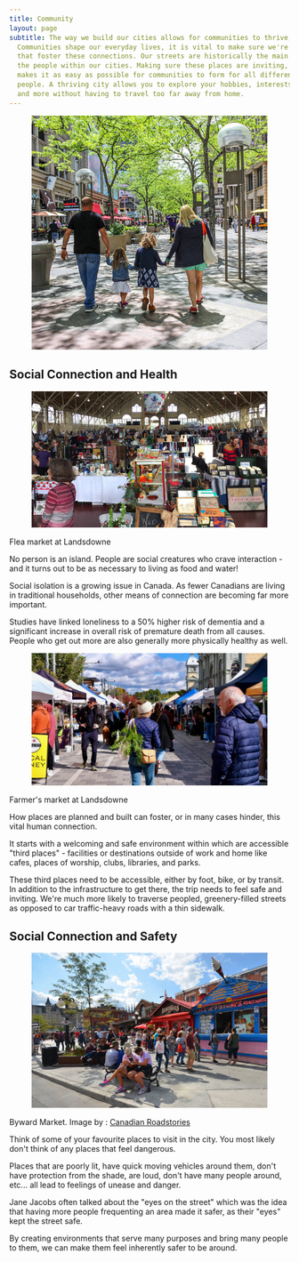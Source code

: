 ```yaml
---
title: Community
layout: page
subtitle: The way we build our cities allows for communities to thrive, or to flounder.
  Communities shape our everyday lives, it is vital to make sure we're building cities
  that foster these connections. Our streets are historically the main ways to connect
  the people within our cities. Making sure these places are inviting, safe, and attractive
  makes it as easy as possible for communities to form for all different types of
  people. A thriving city allows you to explore your hobbies, interests, human connections,
  and more without having to travel too far away from home.
---
```


<style>
h1:first-child{
    display: none;
}
</style>

<figure class="text-center">
<img src="/assets/img/CommunityFamilyWalkingWithTrees-1.jpg" alt="Family walking down a street">
</figure>

## Social Connection and Health

<div class="row">
<div class="col-md-6">
<figure>
<img src="/assets/img/Community613Flea-1.jpg" alt="Flea market at Landsdowne">
</figure>
<figcaption>Flea market at Landsdowne</figcaption>

<p>No person is an island. People are social creatures who crave interaction - and it turns out to be as necessary to living as food and water!</p>

<p>Social isolation is a growing issue in Canada. As fewer Canadians are living in traditional households, other means of connection are becoming far more important.</p>

<p>Studies have linked loneliness to a 50% higher risk of dementia and a significant increase in overall risk of premature death from all causes. People who get out more are also generally more physically healthy as well.</p>
</div>

<div class="col-md-6">
<figure>
<img src="/assets/img/CommunityLansdowneFarmersMarket-1024x576.jpg" alt="Farmer's market at Landsdowne">
</figure>
<figcaption>Farmer's market at Landsdowne</figcaption>
<p>How places are planned and built can foster, or in many cases hinder, this vital human connection.</p>

<p>It starts with a welcoming and safe environment within which are accessible "third places" - facilities or destinations outside of work and home like cafes, places of worship, clubs, libraries, and parks.</p>

<p>These third places need to be accessible, either by foot, bike, or by transit. In addition to the infrastructure to get there, the trip needs to feel safe and inviting. We're much more likely to traverse peopled, greenery-filled streets as opposed to car traffic-heavy roads with a thin sidewalk.</p>
</div>
</div>

## Social Connection and Safety

<figure>
<img src="/assets/img/Ottawa-Byward-Market.webp" alt="People hanging out at Byward Market">
</figure>
<figcaption>Byward Market. Image by : <a href="https://roadstories.ca/48-hours-in-ottawa/">Canadian Roadstories</a></figcaption>

Think of some of your favourite places to visit in the city. You most likely don't think of any places that feel dangerous.

Places that are poorly lit, have quick moving vehicles around them, don't have protection from the shade, are loud, don't have many people around, etc... all lead to feelings of unease and danger.

Jane Jacobs often talked about the "eyes on the street" which was the idea that having more people frequenting an area made it safer, as their "eyes" kept the street safe.

By creating environments that serve many purposes and bring many people to them, we can make them feel inherently safer to be around.